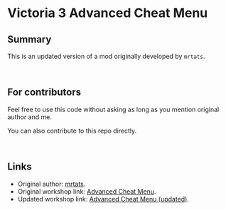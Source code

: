 # Victoria 3 Advanced Cheat Menu

## Summary

This is an updated version of a mod originally developed by `mrtats`.

<br>

## For contributors

Feel free to use this code without asking as long as you mention original author and me.

You can also contribute to this repo directly.

<br>

## Links

- Original author: <a href="https://steamcommunity.com/id/mertats">mrtats</a>.
- Original workshop link: <a href="https://steamcommunity.com/sharedfiles/filedetails/?id=2879916888">Advanced Cheat Menu</a>.
- Updated workshop link: <a href="https://steamcommunity.com/sharedfiles/filedetails/?id=2999597446">Advanced Cheat Menu (updated)</a>.
